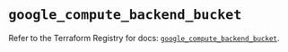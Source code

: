 # `google_compute_backend_bucket`

Refer to the Terraform Registry for docs: [`google_compute_backend_bucket`](https://registry.terraform.io/providers/hashicorp/google/6.40.0/docs/resources/compute_backend_bucket).
